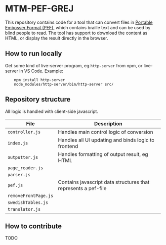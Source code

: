 # MTM-PEF-GREJ

This repository contains code for a tool that can convert files in [Portable Embosser Format (PEF)](https://braillespecs.github.io/pef/pef-specification.html), which contains braille text and can be used by blind people to read. The tool has support to download the content as HTML, or display the result directly in the browser.

## How to run locally
Get some kind of live-server program, eg `http-server` from npm, or live-server in VS Code.
Example:
```
	npm install http-server
	node_modules/http-server/bin/http-server src/
```

## Repository structure
All logic is handled with client-side javascript.

| File | Description |
| --- | --- |
| `controller.js` | Handles main control logic of conversion |
| `index.js` | Handles all UI updating and binds logic to frontend |
| `outputter.js` | Handles formatting of output result, eg HTML |
| `page_reader.js` |  |
| `parser.js` | |
| `pef.js` | Contains javascript data structures that represents a pef-file |
| `removeFrontPage.js` | |
| `swedishTables.js` | |
| `translator.js` | |

## How to contribute
TODO